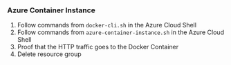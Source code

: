 ### Azure Container Instance

1. Follow commands from `docker-cli.sh` in the Azure Cloud Shell
2. Follow commands from `azure-container-instance.sh` in the Azure Cloud Shell
3. Proof that the HTTP traffic goes to the Docker Container
4. Delete resource group
